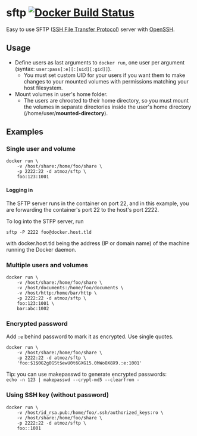 sftp [![Docker Build Status](http://hubstatus.container42.com/atmoz/sftp)](https://registry.hub.docker.com/u/atmoz/sftp)
====

Easy to use SFTP ([SSH File Transfer Protocol](https://en.wikipedia.org/wiki/SSH_File_Transfer_Protocol)) server with [OpenSSH](https://en.wikipedia.org/wiki/OpenSSH).

Usage
-----

- Define users as last arguments to `docker run`, one user per argument  
  (syntax: `user:pass[:e][:[uid][:gid]]`).
  - You must set custom UID for your users if you want them to make changes to
    your mounted volumes with permissions matching your host filesystem.
- Mount volumes in user's home folder.
  - The users are chrooted to their home directory, so you must mount the
    volumes in separate directories inside the user's home directory
    (/home/user/**mounted-directory**).

Examples
--------

### Single user and volume

```
docker run \
    -v /host/share:/home/foo/share \
    -p 2222:22 -d atmoz/sftp \
    foo:123:1001
```

#### Logging in

The SFTP server runs in the container on port 22, and in this example, you are forwarding the container's port 22 to the host's port 2222.

To log into the STFP server, run

```
sftp -P 2222 foo@docker.host.tld
```

with docker.host.tld being the address (IP or domain name) of the machine running the Docker daemon.


### Multiple users and volumes

```
docker run \
    -v /host/share:/home/foo/share \
    -v /host/documents:/home/foo/documents \
    -v /host/http:/home/bar/http \
    -p 2222:22 -d atmoz/sftp \
    foo:123:1001 \
    bar:abc:1002
```

### Encrypted password

Add `:e` behind password to mark it as encrypted. Use single quotes.

```
docker run \
    -v /host/share:/home/foo/share \
    -p 2222:22 -d atmoz/sftp \
    'foo:$1$0G2g0GSt$ewU0t6GXG15.0hWoOX8X9.:e:1001'
```

Tip: you can use makepasswd to generate encrypted passwords:  
`echo -n 123 | makepasswd --crypt-md5 --clearfrom -`

### Using SSH key (without password)

```
docker run \
    -v /host/id_rsa.pub:/home/foo/.ssh/authorized_keys:ro \
    -v /host/share:/home/foo/share \
    -p 2222:22 -d atmoz/sftp \
    foo::1001
```
